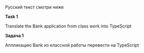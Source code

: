Русский текст смотри ниже

**Task 1**

Translate the Bank application from class work into TypeScript

**Задача 1**

Аппликацию Bank из классной работы перевести на TypeScript